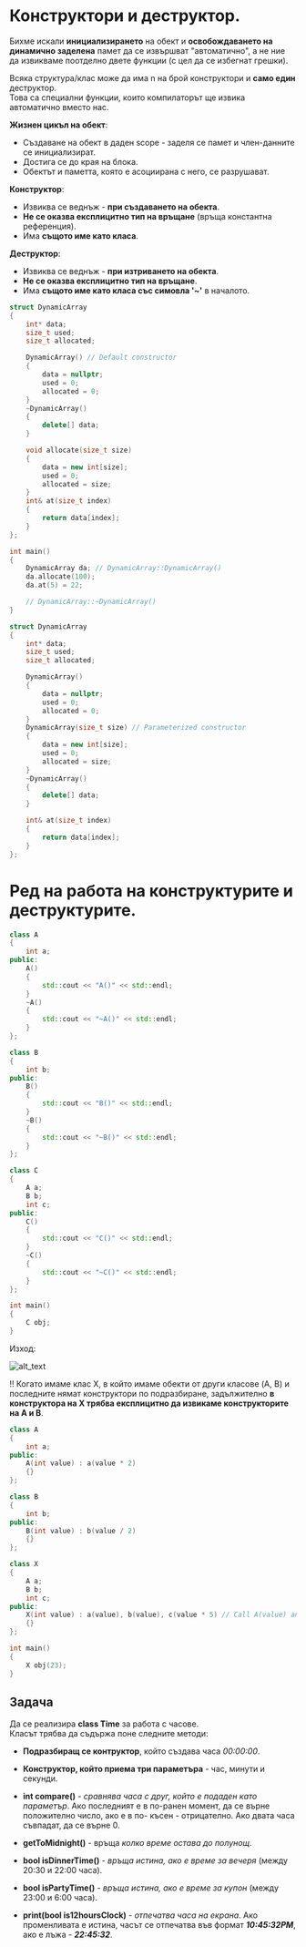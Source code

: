 # Конструктори и деструктор.

Бихме искали **инициализирането** на обект и **освобождаването на динамично заделена** памет да се извършват "автоматично", а не ние да извикваме поотделно двете функции (с цел да се избегнат грешки).  

Всяка структура/клас може да има n на брой конструктори и **само един** деструктор.  
Това са специални функции, които компилаторът ще извика автоматично вместо нас.  

**Жизнен цикъл на обект**:  
- Създаване на обект в даден scope - заделя се памет и член-данните се инициализират.
- Достига се до края на блока.
- Обектът и паметта, която е асоциирана с него, се разрушават.

**Конструктор**:  
- Извиква се веднъж - **при създаването на обекта**.
- **Не се оказва експлицитно тип на връщане** (връща константна референция).
- Има **същото име като класа**.

**Деструктор**:  
- Извиква се веднъж - **при изтриването на обекта**.
- **Не се оказва експлицитно тип на връщане**.
- Има **същото име като класа със симовла '~'** в началото.

```c++
struct DynamicArray
{
	int* data;
	size_t used;
	size_t allocated;

	DynamicArray() // Default constructor
	{
		data = nullptr;
		used = 0;
		allocated = 0;
	}
	~DynamicArray()
	{
		delete[] data;
	}

	void allocate(size_t size)
	{
		data = new int[size];
		used = 0;
		allocated = size;
	}
	int& at(size_t index)
	{
		return data[index];
	}
};

int main()
{
	DynamicArray da; // DynamicArray::DynamicArray()
	da.allocate(100);
	da.at(5) = 22;

	// DynamicArray::~DynamicArray()
}
```
```c++
struct DynamicArray
{
	int* data;
	size_t used;
	size_t allocated;

	DynamicArray()
	{
		data = nullptr;
		used = 0;
		allocated = 0;
	}
	DynamicArray(size_t size) // Parameterized constructor
	{
		data = new int[size];
		used = 0;
		allocated = size;
	}
	~DynamicArray()
	{
		delete[] data;
	}

	int& at(size_t index)
	{
		return data[index];
	}
};
```

# Ред на работа на конструктурите и деструктурите.

```c++
class A
{
	int a;
public:
	A()
	{
		std::cout << "A()" << std::endl;
	}
	~A()
	{
		std::cout << "~A()" << std::endl;
	}
};

class B
{
	int b;
public:
	B()
	{
		std::cout << "B()" << std::endl;
	}
	~B()
	{
		std::cout << "~B()" << std::endl;
	}
};

class C
{
	A a;
	B b;
	int c;
public:
	C()
	{
		std::cout << "C()" << std::endl;
	}
	~C()
	{
		std::cout << "~C()" << std::endl;
	}
};

int main()
{
	C obj;
}
```
Изход:  

![alt_text](https://i.ibb.co/ZVL7m0d/Constr-Destr.png)

:bangbang: Когато имаме клас X, в който имаме обекти от други класове (A, B) и последните нямат конструктори по подразбиране, задължително **в конструктора на X трябва експлицитно да извикаме конструкторите на A и B**.

```c++
class A
{
	int a;
public:
	A(int value) : a(value * 2) 
	{}
};

class B
{
	int b;
public:
	B(int value) : b(value / 2)
	{}
};

class X
{
	A a;
	B b;
	int c;
public:
	X(int value) : a(value), b(value), c(value * 5) // Call A(value) and B(value)
	{}
};

int main()
{
	X obj(23);
}
```

## Задача
Да се реализира **class Time** за работа с часове.  
Класът трябва да съдържа поне следните методи:

- **Подразбиращ се контруктор**, който създава часа *00:00:00*.
- **Конструктор, който приема три параметъра** - час, минути и секунди.

- **int compare()** - *сравнява часa с друг, който е подаден като параметър*. Ако последният е в по-ранен момент, да се върне положително число, ако е в по- късен - отрицателно. Ако двата часа съвпадат, да се върне 0.

- **getToMidnight()** - връща *колко време остава до полунощ*.

- **bool isDinnerTime()** - *връща истина, ако е време за вечеря* (между 20:30 и 22:00 часа).

- **bool isPartyTime()** - *връща истина, ако е време за купон* (между 23:00 и 6:00 часа).

- **print(bool is12hoursClock)** - *отпечатва часа на екрана*. Ако променливата е истина, часът се отпечатва във формат  ***10:45:32PM***, ако е лъжа - ***22:45:32***.
